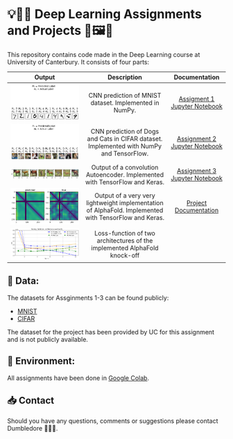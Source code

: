 # 💡🧠🤔 Deep Learning Assignments and Projects 🔢🖼️🧬

This repository contains code made in the Deep Learning course at University of Canterbury. It consists of four parts:

| Output                    | Description              | Documentation            |
|:------------------------:|:------------------------:|:------------------------:|
| ![](images/MNIST_output.png)| CNN prediction of MNIST dataset. Implemented in NumPy. | [Assigment 1 Jupyter Notebook](A1_MNIST/assignement1.ipynb) |
| ![](images/CIFAR_output.png)| CNN prediction of Dogs and Cats in CIFAR dataset. Implemented with NumPy and TensorFlow. | [Assignment 2 Jupyter Notebook](A2_CIFAR/assignment2.ipynb) |
| ![](images/Autoencoder_output.png)| Output of a convolution Autoencoder. Implemented with TensorFlow and Keras. | [Assignment 3 Jupyter Notebook](Cosc440_assignment3_AndyMing.ipynb) |
| ![](images/MiniFold_output.png)| Output of a very very lightweight implementation of AlphaFold. Implemented with TensorFlow and Keras. | [Project Documentation](Project_Minifold/COSC440_ProjectDoc_AndyMing.pdf) |
| ![](images/MiniFold_LossFunction.png)| Loss-function of two architectures of the implemented AlphaFold knock-off |                           |


## 💾 Data:

The datasets for Assginments 1-3 can be found publicly:
* [MNIST](http://yann.lecun.com/exdb/mnist/)
* [CIFAR](https://www.cs.toronto.edu/~kriz/cifar.html)

The dataset for the project has been provided by UC for this assignment and is not publicly available.

## 🔧 Environment:

All assignments have been done in [Google Colab](https://colab.google/).

## 📥 Contact

Should you have any questions, comments or suggestions please contact Dumbledore 🧙🏼‍♂️.